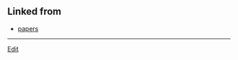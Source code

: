 ## Linked from

* [papers](papers.md)


----
[Edit](https://github.com/vitroid/vitroid.github.io/blob/master/MD/paper1999.md)

